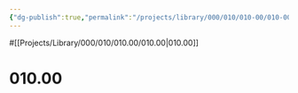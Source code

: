 ```yaml
---
{"dg-publish":true,"permalink":"/projects/library/000/010/010-00/010-00/","noteIcon":"0","created":"2024-01-31T10:10:26.860+09:00","updated":"2024-02-14T12:27:27.426+09:00"}
---
```


#[[Projects/Library/000/010/010.00/010.00\|010.00]]
# 010.00

